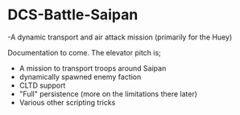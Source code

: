 # DCS-Battle-Saipan
-A dynamic transport and air attack mission (primarily for the Huey)

Documentation to come.
The elevator pitch is;
- A mission to transport troops around Saipan
- dynamically spawned enemy faction
- CLTD support
- "Full" persistence (more on the limitations there later)
- Various other scripting tricks


